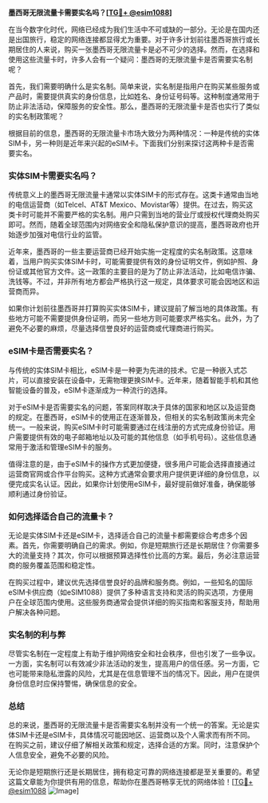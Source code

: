 **墨西哥无限流量卡需要实名吗？[[TG💪+ @esim1088](https://t.me/s/esim1088)]**

在当今数字化时代，网络已经成为我们生活中不可或缺的一部分。无论是在国内还是出国旅行，稳定的网络连接都显得尤为重要。对于许多计划前往墨西哥旅行或长期居住的人来说，购买一张墨西哥无限流量卡是必不可少的选择。然而，在选择和使用这些流量卡时，许多人会有一个疑问：墨西哥的无限流量卡是否需要实名制呢？

首先，我们需要明确什么是实名制。简单来说，实名制是指用户在购买某些服务或产品时，需要提供真实的身份信息，比如姓名、身份证号码等。这种制度通常用于防止非法活动，保障服务的安全性。那么，墨西哥的无限流量卡是否也实行了类似的实名制政策呢？

根据目前的信息，墨西哥的无限流量卡市场大致分为两种情况：一种是传统的实体SIM卡，另一种则是近年来兴起的eSIM卡。下面我们分别来探讨这两种卡是否需要实名。

### 实体SIM卡需要实名吗？

传统意义上的墨西哥无限流量卡通常以实体SIM卡的形式存在。这类卡通常由当地的电信运营商（如Telcel、AT&T Mexico、Movistar等）提供。在过去，购买这类卡时可能并不需要严格的实名制。用户只需到当地的营业厅或授权代理商处购买即可。然而，随着全球范围内对网络安全和隐私保护意识的提高，墨西哥政府也开始逐步加强对电信行业的监管。

近年来，墨西哥的一些主要运营商已经开始实施一定程度的实名制政策。这意味着，当用户购买实体SIM卡时，可能需要提供有效的身份证明文件，例如护照、身份证或其他官方文件。这一政策的主要目的是为了防止非法活动，比如电信诈骗、洗钱等。不过，并非所有地方都会严格执行这一规定，具体要求可能会因地区和运营商而异。

如果你计划前往墨西哥并打算购买实体SIM卡，建议提前了解当地的具体政策。有些地方可能不需要提供身份证明，而另一些地方则可能要求严格实名。此外，为了避免不必要的麻烦，尽量选择信誉良好的运营商或代理商进行购买。

### eSIM卡是否需要实名？

与传统的实体SIM卡相比，eSIM卡是一种更为先进的技术。它是一种嵌入式芯片，可以直接安装在设备中，无需物理更换SIM卡。近年来，随着智能手机和其他智能设备的普及，eSIM卡逐渐成为一种流行的选择。

对于eSIM卡是否需要实名的问题，答案同样取决于具体的国家和地区以及运营商的规定。在墨西哥，eSIM卡的使用正在逐渐普及，但相关的实名制政策尚未完全统一。一般来说，购买eSIM卡时可能需要通过在线注册的方式完成身份验证。用户需要提供有效的电子邮箱地址以及可能的其他信息（如手机号码）。这些信息通常用于激活和管理eSIM卡的服务。

值得注意的是，由于eSIM卡的操作方式更加便捷，很多用户可能会选择直接通过运营商官网或合作平台购买。这种方式通常会要求用户提供更详细的身份信息，以便完成实名认证。因此，如果你计划使用eSIM卡，最好提前做好准备，确保能够顺利通过身份验证。

### 如何选择适合自己的流量卡？

无论是实体SIM卡还是eSIM卡，选择适合自己的流量卡都需要综合考虑多个因素。首先，你需要明确自己的需求。例如，你是短期旅行还是长期居住？你需要多大的流量支持？其次，你可以根据预算选择性价比高的方案。最后，务必注意运营商的服务覆盖范围和稳定性。

在购买过程中，建议优先选择信誉良好的品牌和服务商。例如，一些知名的国际eSIM卡供应商（如eSIM1088）提供了多种语言支持和灵活的购买选项，方便用户在全球范围内使用。这些服务商通常会提供详细的购买指南和客服支持，帮助用户解决各种问题。

### 实名制的利与弊

尽管实名制在一定程度上有助于维护网络安全和社会秩序，但也引发了一些争议。一方面，实名制可以有效减少非法活动的发生，提高用户的信任感。另一方面，它也可能带来隐私泄露的风险，尤其是在信息管理不当的情况下。因此，用户在提供身份信息时应保持警惕，确保信息的安全。

### 总结

总的来说，墨西哥的无限流量卡是否需要实名制并没有一个统一的答案。无论是实体SIM卡还是eSIM卡，具体情况可能因地区、运营商以及个人需求而有所不同。在购买之前，建议仔细了解相关政策和规定，选择合适的方案。同时，注意保护个人信息安全，避免不必要的风险。

无论你是短期旅行还是长期居住，拥有稳定可靠的网络连接都是至关重要的。希望这篇文章能为你提供有用的信息，帮助你在墨西哥畅享无忧的网络体验！[[TG💪+ @esim1088](https://t.me/s/esim1088) ![Image](https://i.postimg.cc/4NQfJmqS/Snipaste-2025-05-13-00-14-12.png)]